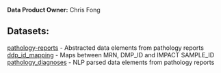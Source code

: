 <b>Data Product Owner:</b> Chris Fong

## Datasets:
[pathology-reports](pathology_reports.md) - Abstracted data elements from pathology reports <br/>
[ddp_id_mapping](ddp_id_mapping.md) - Maps between MRN, DMP_ID and IMPACT SAMPLE_ID <br/>
[pathology_diagnoses](pathology_diagnoses.md) - NLP parsed data elements from pathology reports
